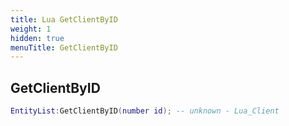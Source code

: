 ```yaml
---
title: Lua GetClientByID
weight: 1
hidden: true
menuTitle: GetClientByID
---
```

## GetClientByID
```lua
EntityList:GetClientByID(number id); -- unknown - Lua_Client
```